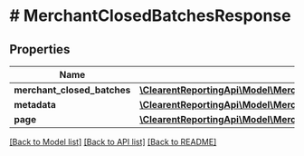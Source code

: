 # # MerchantClosedBatchesResponse

## Properties

Name | Type | Description | Notes
------------ | ------------- | ------------- | -------------
**merchant_closed_batches** | [**\ClearentReportingApi\Model\MerchantClosedBatchesResponseMerchantClosedBatchesInner[]**](MerchantClosedBatchesResponseMerchantClosedBatchesInner.md) |  | [optional]
**metadata** | [**\ClearentReportingApi\Model\MerchantClosedBatchesResponseMetadata**](MerchantClosedBatchesResponseMetadata.md) |  | [optional]
**page** | [**\ClearentReportingApi\Model\MerchantClosedBatchesResponsePage**](MerchantClosedBatchesResponsePage.md) |  | [optional]

[[Back to Model list]](../../README.md#models) [[Back to API list]](../../README.md#endpoints) [[Back to README]](../../README.md)
